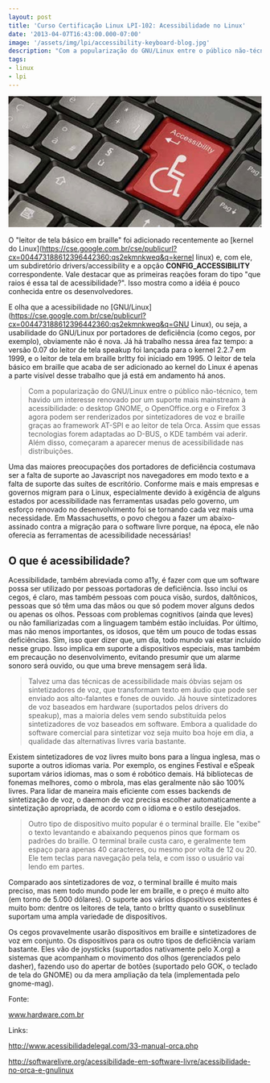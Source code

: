 ```yaml
---
layout: post
title: 'Curso Certificação Linux LPI-102: Acessibilidade no Linux'
date: '2013-04-07T16:43:00.000-07:00'
image: '/assets/img/lpi/accessibility-keyboard-blog.jpg'
description: "Com a popularização do GNU/Linux entre o público não-técnico, tem havido um interesse renovado por um suporte mais mainstream à acessibilidade."
tags:
- linux
- lpi
---
```


![Acessibilidade no Linux](/assets/img/lpi/accessibility-keyboard-blog.jpg "Acessibilidade no Linux")


O "leitor de tela básico em braille" foi adicionado recentemente ao [kernel do Linux](https://cse.google.com.br/cse/publicurl?cx=004473188612396442360:qs2ekmnkweq&q=kernel linux) e, com ele, um subdiretório drivers/accessibility e a opção __CONFIG_ACCESSIBILITY__ correspondente. Vale destacar que as primeiras reações foram do tipo "que raios é essa tal de acessibilidade?". Isso mostra como a idéia é pouco conhecida entre os desenvolvedores.

E olha que a acessibilidade no [GNU/Linux](https://cse.google.com.br/cse/publicurl?cx=004473188612396442360:qs2ekmnkweq&q=GNU Linux), ou seja, a usabilidade do GNU/Linux por portadores de deficiência (como cegos, por exemplo), obviamente não é nova. Já há trabalho nessa área faz tempo: a versão 0.07 do leitor de tela speakup foi lançada para o kernel 2.2.7 em 1999, e o leitor de tela em braille brltty foi iniciado em 1995. O leitor de tela básico em braille que acaba de ser adicionado ao kernel do Linux é apenas a parte visível desse trabalho que já está em andamento há anos.

> Com a popularização do GNU/Linux entre o público não-técnico, tem havido um interesse renovado por um suporte mais mainstream à acessibilidade: o desktop GNOME, o OpenOffice.org e o Firefox 3 agora podem ser renderizados por sintetizadores de voz e braille graças ao framework AT-SPI e ao leitor de tela Orca. Assim que essas tecnologias forem adaptadas ao D-BUS, o KDE também vai aderir. Além disso, começaram a aparecer menus de acessibilidade nas distribuições.

Uma das maiores preocupações dos portadores de deficiência costumava ser a falta de suporte ao Javascript nos navegadores em modo texto e a falta de suporte das suítes de escritório. Conforme mais e mais empresas e governos migram para o Linux, especialmente devido à exigência de alguns estados por acessibilidade nas ferramentas usadas pelo governo, um esforço renovado no desenvolvimento foi se tornando cada vez mais uma necessidade. Em Massachusetts, o povo chegou a fazer um abaixo-assinado contra a migração para o software livre porque, na época, ele não oferecia as ferramentas de acessibilidade necessárias!

## O que é acessibilidade?

 Acessibilidade, também abreviada como a11y, é fazer com que um software possa ser utilizado por pessoas portadoras de deficiência. Isso inclui os cegos, é claro, mas também pessoas com pouca visão, surdos, daltônicos, pessoas que só têm uma das mãos ou que só podem mover alguns dedos ou apenas os olhos. Pessoas com problemas cognitivos (ainda que leves) ou não familiarizadas com a linguagem também estão incluídas. Por último, mas não menos importantes, os idosos, que têm um pouco de todas essas deficiências. Sim, isso quer dizer que, um dia, todo mundo vai estar incluído nesse grupo. Isso implica em suporte a dispositivos especiais, mas também em precaução no desenvolvimento, evitando presumir que um alarme sonoro será ouvido, ou que uma breve mensagem será lida.
 
 
> Talvez uma das técnicas de acessibilidade mais óbvias sejam os sintetizadores de voz, que transformam texto em áudio que pode ser enviado aos alto-falantes e fones de ouvido. Já houve sintetizadores de voz baseados em hardware (suportados pelos drivers do speakup), mas a maioria deles vem sendo substituída pelos sintetizadores de voz baseados em software. Embora a qualidade do software comercial para sintetizar voz seja muito boa hoje em dia, a qualidade das alternativas livres varia bastante. 

Existem sintetizadores de voz livres muito bons para a língua inglesa, mas o suporte a outros idiomas varia. Por exemplo, os engines Festival e eSpeak suportam vários idiomas, mas o som é robótico demais. Há bibliotecas de fonemas melhores, como o mbrola, mas elas geralmente não são 100% livres. Para lidar de maneira mais eficiente com esses backends de sintetização de voz, o daemon de voz precisa escolher automaticamente a sintetização apropriada, de acordo com o idioma e o estilo desejados.


> Outro tipo de dispositivo muito popular é o terminal braille. Ele "exibe" o texto levantando e abaixando pequenos pinos que formam os padrões do braille. O terminal braile custa caro, e geralmente tem espaço para apenas 40 caracteres, ou mesmo por volta de 12 ou 20. Ele tem teclas para navegação pela tela, e com isso o usuário vai lendo em partes.

Comparado aos sintetizadores de voz, o terminal braille é muito mais preciso, mas nem todo mundo pode ler em braille, e o preço é muito alto (em torno de 5.000 dólares). O suporte aos vários dispositivos existentes é muito bom: dentre os leitores de tela, tanto o brltty quanto o suseblinux suportam uma ampla variedade de dispositivos.


Os cegos provavelmente usarão dispositivos em braille e sintetizadores de voz em conjunto. Os dispositivos para os outro tipos de deficiência variam bastante. Eles vão de joysticks (suportados nativamente pelo X.org) a sistemas que acompanham o movimento dos olhos (gerenciados pelo dasher), fazendo uso do apertar de botões (suportado pelo GOK, o teclado de tela do GNOME) ou da mera ampliação da tela (implementada pelo gnome-mag).


Fonte: 

www.hardware.com.br
 
Links: 

http://www.acessibilidadelegal.com/33-manual-orca.php

http://softwarelivre.org/acessibilidade-em-software-livre/acessibilidade-no-orca-e-gnulinux


<script async src="https://pagead2.googlesyndication.com/pagead/js/adsbygoogle.js"></script>

<!-- Informat -->
<ins class="adsbygoogle"
 style="display:block"
 data-ad-client="ca-pub-2838251107855362"
 data-ad-slot="2327980059"
 data-ad-format="auto"
 data-full-width-responsive="true"></ins>

<script>
(adsbygoogle = window.adsbygoogle || []).push({});
</script>



